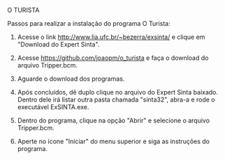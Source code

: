 O TURISTA

Passos para realizar a instalação do programa O Turista:

1) Acesse o link http://www.lia.ufc.br/~bezerra/exsinta/ e clique em "Download do Expert Sinta".

2) Acesse https://github.com/joaopm/o_turista e faça o download do arquivo Tripper.bcm.

3) Aguarde o download dos programas.

4) Após concluídos, dê duplo clique no arquivo do Expert Sinta baixado. Dentro dele irá listar outra pasta chamada "sinta32", abra-a e rode o executável ExSINTA.exe.

5) Dentro do programa, clique na opção "Abrir" e selecione o arquivo Tripper.bcm.

6) Aperte no ícone "Iniciar" do menu superior e siga as instruções do programa.

